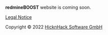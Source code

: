 **redmineBOOST** website is coming soon.

[Legal Notice](https://www.hicknhack-software.com/imprint)

Copyright © 2022 [HicknHack Software GmbH](https://www.hicknhack-software.com/)
